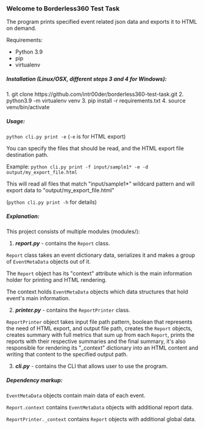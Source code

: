 <h3>Welcome to Borderless360 Test Task</h3>

The program prints specified event related json data 
and exports it to HTML on demand.

Requirements: 
- Python 3.9
- pip
- virtualenv

<h5>Installation (Linux/OSX, different steps 3 and 4 for Windows):</h5>
1. git clone https://github.com/intr00der/borderless360-test-task.git
2. python3.9 -m virtualenv venv
3. pip install -r requirements.txt
4. source venv/bin/activate

<h5>Usage:</h5>

```python cli.py print -e``` (```-e``` is for HTML export)

You can specify the files that should be read,
and the HTML export file destination path.

Example: ```python cli.py print -f input/sample1* -e -d output/my_export_file.html```

This will read all files that match "input/sample1*" wildcard pattern and will export data to "output/my_export_file.html"

(```python cli.py print -h``` for details)


<h5>Explanation:</h5>

This project consists of multiple modules (modules/):
1. **_report.py_** - contains  the ```Report``` class.

```Report``` class takes an event dictionary data, serializes it and makes a group of ```EventMetaData``` objects out of it.

The ```Report``` object has its "context" attribute which is the main information holder for printing and HTML rendering.

The context holds ```EventMetaData``` objects which data structures that hold event's main information.


2. _**printer.py**_ - contains the ```ReportPrinter``` class.

```ReportPrinter``` object takes input file path pattern, boolean that represents the need of HTML export, and output file path,
creates the ```Report``` objects, creates summary with full metrics that sum up from each ```Report```,
prints the reports with their respective summaries and the final summary, it's also responsible for rendering its "_context" dictionary into an HTML content
and writing that content to the specified output path.

3. **_cli.py_** - contains the CLI that allows user to use the program.

<h5>Dependency markup:</h5> 

```EventMetaData``` objects contain main data of each event.

```Report.context``` contains ```EventMetaData``` objects with additional report data.

```ReportPrinter._context``` contains ```Report``` objects with additional global data.
